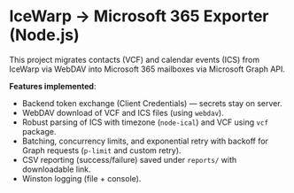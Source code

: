 # IceWarp → Microsoft 365 Exporter (Node.js)

This project migrates contacts (VCF) and calendar events (ICS) from IceWarp via WebDAV into Microsoft 365 mailboxes via Microsoft Graph API.

**Features implemented**:
- Backend token exchange (Client Credentials) — secrets stay on server.
- WebDAV download of VCF and ICS files (using `webdav`).
- Robust parsing of ICS with timezone (`node-ical`) and VCF using `vcf` package.
- Batching, concurrency limits, and exponential retry with backoff for Graph requests (`p-limit` and custom retry).
- CSV reporting (success/failure) saved under `reports/` with downloadable link.
- Winston logging (file + console).


